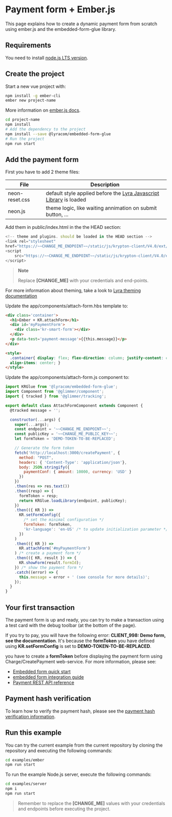 # Payment form + Ember.js

This page explains how to create a dynamic payment form from scratch using
ember.js and the embedded-form-glue library.

## Requirements

You need to install [node.js LTS version](https://nodejs.org/en/).

## Create the project

Start a new vue project with:

```bash
npm install -g ember-cli
ember new project-name
```

More information on [ember.js docs](https://guides.emberjs.com/release/getting-started/quick-start/).

```bash
cd project-name
npm install
# Add the dependency to the project
npm install --save @lyracom/embedded-form-glue
# Run the project
npm run start
```

## Add the payment form

First you have to add 2 theme files:

| File              | Description                                                                   |
| ----------------- | ----------------------------------------------------------------------------- |
| neon-reset.css    | default style applied before the [Lyra Javascript Library][js link] is loaded |
| neon.js           | theme logic, like waiting annimation on submit button, ...                    |

Add them in public/index.html in the the HEAD section:

```javascript
<!-- theme and plugins. should be loaded in the HEAD section -->
<link rel="stylesheet"
href="https://~~CHANGE_ME_ENDPOINT~~/static/js/krypton-client/V4.0/ext/neon-reset.css">
<script
    src="https://~~CHANGE_ME_ENDPOINT~~/static/js/krypton-client/V4.0/ext/neon.js">
</script>
```

> **Note**
> 
> Replace **[CHANGE_ME]** with your credentials and end-points.

For more information about theming, take a look to [Lyra theming documentation][js themes]

Update the app/components/attach-form.hbs template to:

```html
<div class='container'>
  <h1>Ember + KR.attachForm</h1>
  <div id='myPaymentForm'>
    <div class='kr-smart-form'></div>
  </div>
  <p data-test='payment-message'>{{this.message}}</p>
</div>

<style>
  .container{ display: flex; flex-direction: column; justify-content: center;
  align-items: center; }
</style>
```

Update the app/components/attach-form.js component to:

```javascript
import KRGlue from '@lyracom/embedded-form-glue';
import Component from '@glimmer/component';
import { tracked } from '@glimmer/tracking';

export default class AttachFormComponent extends Component {
  @tracked message = '';

  constructor(...args) {
    super(...args);
    const endpoint = '~~CHANGE_ME_ENDPOINT~~';
    const publicKey = '~~CHANGE_ME_PUBLIC_KEY~~';
    let formToken = 'DEMO-TOKEN-TO-BE-REPLACED';

    // Generate the form token
    fetch('http://localhost:3000/createPayment', {
      method: "POST",
      headers: { 'Content-Type': 'application/json'},
      body: JSON.stringify({
        paymentConf: { amount: 10000, currency: 'USD' }
      })
    })
    .then(res => res.text())
    .then((resp) => {
      formToken = resp;
      return KRGlue.loadLibrary(endpoint, publicKey);
    })
    .then(({ KR }) =>
      KR.setFormConfig({
        /* set the minimal configuration */
        formToken: formToken,
        'kr-language': 'en-US' /* to update initialization parameter */,
      })
    )
    .then(({ KR }) =>
      KR.attachForm('#myPaymentForm')
    ) /* create a payment form */
    .then(({ KR, result }) => {
      KR.showForm(result.formId);
    }) /* show the payment form */
    .catch((error) => {
      this.message = error + ' (see console for more details)';
    });
  }
}
```

## Your first transaction

The payment form is up and ready, you can try to make a transaction using
a test card with the debug toolbar (at the bottom of the page).

If you try to pay, you will have the following error: **CLIENT_998: Demo form, see the documentation**.
It's because the **formToken** you have defined using **KR.setFormConfig** is set to **DEMO-TOKEN-TO-BE-REPLACED**.

you have to create a **formToken** before displaying the payment form using Charge/CreatePayment web-service.
For more information, please see:

- [Embedded form quick start][js quick start]
- [embedded form integration guide][js integration guide]
- [Payment REST API reference][rest api]


## Payment hash verification

To learn how to verify the payment hash, please see the [payment hash verification information](../server/README.md).

## Run this example

You can try the current example from the current repository by cloning the repository and executing the following commands:

```bash
cd examples/ember
npm run start
```

To run the example Node.js server, execute the following commands:

```bash
cd examples/server
npm i
npm run start
```

> Remember to replace the **[CHANGE_ME]** values with your credentials and endpoints before executing the project.

[js link]: https://lyra.com/fr/doc/rest/V4.0/javascript
[js themes]: https://lyra.com/fr/doc/rest/V4.0/javascript/features/themes.html
[js quick start]: https://lyra.com/fr/doc/rest/V4.0/javascript/quick_start_js.html
[js integration guide]: https://lyra.com/fr/doc/rest/V4.0/javascript/guide/start.html
[rest api]: https://lyra.com/fr/doc/rest/V4.0/api/reference.html
